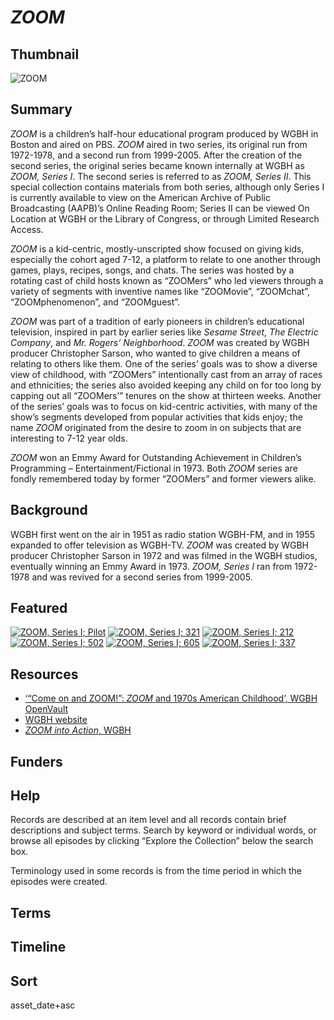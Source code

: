 # *ZOOM*

## Thumbnail

![*ZOOM*](https://s3.amazonaws.com/americanarchive.org/special-collections/Zoom_mainimage.png "ZOOM") 

## Summary

*ZOOM* is a children’s half-hour educational program produced by WGBH in Boston and aired on PBS. *ZOOM* aired in two series, its original run from 1972-1978, and a second run from 1999-2005. After the creation of the second series, the original series became known internally at WGBH as *ZOOM, Series I*. The second series is referred to as *ZOOM, Series II*. This special collection contains materials from both series, although only Series I is currently available to view on the American Archive of Public Broadcasting (AAPB)’s Online Reading Room; Series II can be viewed On Location at WGBH or the Library of Congress, or through Limited Research Access. 

*ZOOM* is a kid-centric, mostly-unscripted show focused on giving kids, especially the cohort aged 7-12, a platform to relate to one another through games, plays, recipes, songs, and chats. The series was hosted by a rotating cast of child hosts known as “ZOOMers” who led viewers through a variety of segments with inventive names like “ZOOMovie”, “ZOOMchat”, “ZOOMphenomenon”, and “ZOOMguest”. 

*ZOOM* was part of a tradition of early pioneers in children’s educational television, inspired in part by earlier series like *Sesame Street*, *The Electric Company*, and *Mr. Rogers’ Neighborhood*. *ZOOM* was created by WGBH producer Christopher Sarson, who wanted to give children a means of relating to others like them. One of the series’ goals was to show a diverse view of childhood, with “ZOOMers” intentionally cast from an array of races and ethnicities;  the series also avoided keeping any child on for too long by capping out all “ZOOMers’” tenures on the show at thirteen weeks. Another of the series’ goals was to focus on kid-centric activities, with many of the show’s segments developed from popular activities that kids enjoy; the name *ZOOM* originated from the desire to zoom in on subjects that are interesting to 7-12 year olds.

*ZOOM* won an Emmy Award for Outstanding Achievement in Children’s Programming – Entertainment/Fictional in 1973. Both *ZOOM* series are fondly remembered today by former “ZOOMers” and former viewers alike. 

## Background

WGBH first went on the air in 1951 as radio station WGBH-FM, and in 1955 expanded to offer television as WGBH-TV. *ZOOM* was created by WGBH producer Christopher Sarson in 1972 and was filmed in the WGBH studios, eventually winning an Emmy Award in 1973. *ZOOM, Series I* ran from 1972-1978 and was revived for a second series from 1999-2005. 

## Featured

[![ZOOM, Series I; Pilot](https://s3.amazonaws.com/americanarchive.org/special-collections/Zoom-cpb-aacip-15-547pvzxn.jpg)](/catalog/cpb-aacip-15-547pvzxn)
[![ZOOM, Series I; 321](https://s3.amazonaws.com/americanarchive.org/special-collections/Zoom-cpb-aacip-15-02q57bc4.jpg)](/catalog/cpb-aacip-15-02q57bc4)
[![ZOOM, Series I; 212](https://s3.amazonaws.com/americanarchive.org/special-collections/Zoom-cpb-aacip-15-90dv4h7v.jpg)](/catalog/cpb-aacip-15-90dv4h7v)
[![ZOOM, Series I; 502](https://s3.amazonaws.com/americanarchive.org/special-collections/Zoom-cpb-aacip-15-17qnkk4c.jpg)](/catalog/cpb-aacip-15-17qnkk4c)
[![ZOOM, Series I; 605](https://s3.amazonaws.com/americanarchive.org/special-collections/Zoom-cpb-aacip-15-98z8wt0k.jpg)](/catalog/cpb-aacip-15-98z8wt0k)
[![ZOOM, Series I; 337](https://s3.amazonaws.com/americanarchive.org/special-collections/Zoom-cpb-aacip-15-58pc8k39.jpg)](/catalog/cpb-aacip-15-58pc8k39)

## Resources

- [‘“Come on and ZOOM!”: *ZOOM* and 1970s American Childhood’, WGBH OpenVault](https://openvault.wgbh.org/exhibits/zoom/article)
- [WGBH website](https://www.wgbh.org/)
- [*ZOOM into Action*, WGBH](https://www.wgbh.org/zoom-into-action)

## Funders

## Help

Records are described at an item level and all records contain brief descriptions and subject terms. Search by keyword or individual words, or browse all episodes by clicking “Explore the Collection” below the search box.

Terminology used in some records is from the time period in which the episodes were created.

## Terms


## Timeline


## Sort 

asset_date+asc


